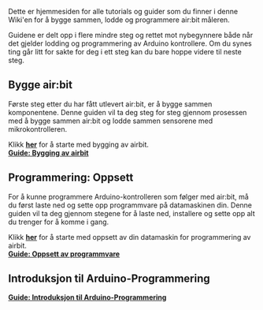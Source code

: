 Dette er hjemmesiden for alle tutorials og guider som du finner i denne Wiki'en
for å bygge sammen, lodde og programmere air:bit måleren.

Guidene er delt opp i flere mindre steg og rettet mot nybegynnere både når det
gjelder lodding og programmering av Arduino kontrollere. Om du synes ting går
litt for sakte for deg i ett steg kan du bare hoppe videre til neste steg.

## Bygge air:bit

Første steg etter du har fått utlevert air:bit, er å bygge sammen komponentene.
Denne guiden vil ta deg steg for steg gjennom prosessen med å bygge sammen
air:bit og lodde sammen sensorene med mikrokontrolleren.

Klikk **[her][build]** for å starte med bygging av airbit.  
**[Guide: Bygging av airbit][build]**

## Programmering: Oppsett

For å kunne programmere Arduino-kontrolleren som følger med air:bit, må du først
laste ned og sette opp programmvare på datamaskinen din. Denne guiden vil ta deg
gjennom stegene for å laste ned, installere og sette opp alt du trenger for å
komme i gang.

Klikk **[her][prog-setup]** for å starte med oppsett av din datamaskin for
programmering av airbit.  
**[Guide: Oppsett av programmvare][prog-setup]**

## Introduksjon til Arduino-Programmering

**[Guide: Introduksjon til Arduino-Programmering][intro-programming]**

[build]: Guide-Bygging-og-Lodding
[prog-setup]: Guide-Oppsett-for-programmering
[intro-programming]: Introduksjon-til-Arduino-programmering
